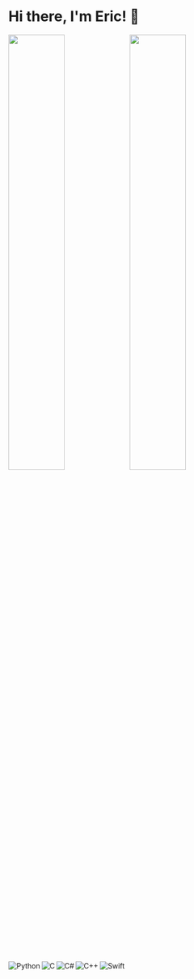 # Hi there, I'm Eric! 👋

<img align="left" width="47%" src="https://github-readme-stats.vercel.app/api?username=derosaseric&show_icons=true&theme=radical" />

<img align="left" width="47%" src="https://github-readme-stats.vercel.app/api/top-langs/?username=derosaseric&layout=compact" />

<br clear="all"/>

<div class="badges">
<img align="left" alt="Python" src="https://img.shields.io/badge/python-3670A0?style=for-the-badge&logo=python&logoColor=ffdd54" />
<img align="left" alt="C" src="https://img.shields.io/badge/c-%2300599C.svg?style=for-the-badge&logo=c&logoColor=white" />
<img align="left" alt="C#" src="https://img.shields.io/badge/c%23-%23239120.svg?style=for-the-badge&logo=c-sharp&logoColor=white" />
<img align="left" alt="C++" src="https://img.shields.io/badge/c++-%2300599C.svg?style=for-the-badge&logo=c%2B%2B&logoColor=white" />
<img align="left" alt="Swift" src="https://img.shields.io/badge/swift-F54A2A?style=for-the-badge&logo=swift&logoColor=white" />
</div>

